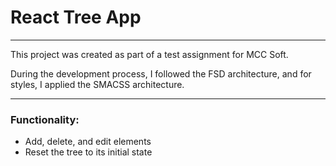 # React Tree App

---

This project was created as part of a test assignment for MCC Soft.

During the development process, I followed the FSD architecture, and for styles, I applied the SMACSS architecture.

---

### Functionality:
- Add, delete, and edit elements
- Reset the tree to its initial state
